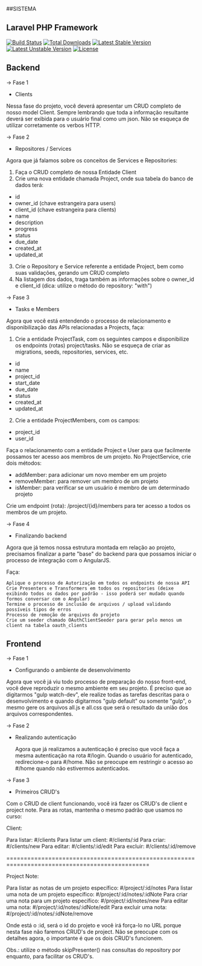 ##SISTEMA

## Laravel PHP Framework

[![Build Status](https://travis-ci.org/laravel/framework.svg)](https://travis-ci.org/laravel/framework)
[![Total Downloads](https://poser.pugx.org/laravel/framework/d/total.svg)](https://packagist.org/packages/laravel/framework)
[![Latest Stable Version](https://poser.pugx.org/laravel/framework/v/stable.svg)](https://packagist.org/packages/laravel/framework)
[![Latest Unstable Version](https://poser.pugx.org/laravel/framework/v/unstable.svg)](https://packagist.org/packages/laravel/framework)
[![License](https://poser.pugx.org/laravel/framework/license.svg)](https://packagist.org/packages/laravel/framework)

## Backend

-> Fase 1

* Clients

Nessa fase do projeto, você deverá apresentar um CRUD completo de nosso model Client.
Sempre lembrando que toda a informação resultante deverá ser exibida para o usuário final como um json.
Não se esqueça de utilizar corretamente os verbos HTTP.

-> Fase 2


* Repositores / Services

Agora que já falamos sobre os conceitos de Services e Repositories:

1) Faça o CRUD completo de nossa Entidade Client
2) Crie uma nova entidade chamada Project, onde sua tabela do banco de dados terá:

- id
- owner_id (chave estrangeira para users)
- client_id (chave estrangeira para clients)
- name
- description
- progress
- status
- due_date
- created_at
- updated_at

3) Crie o Repository e Service referente a entidade Project, bem como suas validações, gerando um CRUD completo
4) Na listagem dos dados, traga também as informações sobre o owner_id e client_id (dica: utilize o método do repository: "with")

-> Fase 3


* Tasks e Members

Agora que você está entendendo o processo de relacionamento e disponibilização das APIs relacionadas a Projects, faça:

1) Crie a entidade ProjectTask, com os seguintes campos e disponibilize os endpoints (rotas) project/tasks.
Não se esqueça de criar as migrations, seeds, repositories, services, etc.

- id
- name
- project_id
- start_date
- due_date
- status
- created_at
- updated_at

2) Crie a entidade ProjectMembers, com os campos:

- project_id
- user_id

Faça o relacionamento com a entidade Project e User para que facilmente possamos ter acesso aos membros de um projeto.
No ProjectService, crie dois métodos:

- addMember: para adicionar um novo member em um projeto
- removeMember: para remover um membro de um projeto
- isMember: para verificar se um usuário é membro de um determinado projeto

Crie um endpoint (rota): /project/{id}/members para ter acesso a todos os membros de um projeto.


-> Fase 4


* Finalizando backend

Agora que já temos nossa estrutura montada em relação ao projeto, precisamos finalizar a parte "base" do backend para que possamos iniciar o processo de integração com o AngularJS.

Faça:

    Aplique o processo de Autorização em todos os endpoints de nossa API
    Crie Presenters e Transformers em todos os repositories (deixe exibindo todos os dados por padrão - isso poderá ser mudado quando formos conversar com o Angular)
    Termine o processo de inclusão de arquivos / upload validando possíveis tipos de erros
    Processo de remoção de arquivos do projeto
    Crie um seeder chamado OAuthClientSeeder para gerar pelo menos um client na tabela oauth_clients



## Frontend

-> Fase 1


* Configurando o ambiente de desenvolvimento

Agora que você já viu todo processo de preparação do nosso front-end, você deve reproduzir o mesmo ambiente em seu projeto.
É preciso que ao digitarmos "gulp watch-dev", ele realize todas as tarefas descritas para o desenvolvimento e quando
digitarmos "gulp default" ou somente "gulp", o mesmo gere os arquivos all.js e all.css que será o resultado da união dos arquivos correspondentes.

-> Fase 2

* Realizando autenticação

  Agora que já realizamos a autenticação é preciso que você faça a mesma autenticação na rota #/login.
  Quando o usuário for autenticado, redirecione-o para #/home. Não se preocupe em restringir o acesso ao #/home quando não estivermos
  autenticados.

-> Fase 3

* Primeiros CRUD's

Com o CRUD de client funcionando, você irá fazer os CRUD's de client e project note.
Para as rotas, mantenha o mesmo padrão que usamos no curso:

Client:

Para listar: #/clients
Para listar um client: #/clients/:id
Para criar: #/clients/new
Para editar: #/clients/:id/edit
Para excluir: #/clients/:id/remove

===============================================================================================

Project Note:

Para listar as notas de um projeto específico: #/project/:id/notes
Para listar uma nota de um projeto específico: #/project/:id/notes/:idNote
Para criar uma nota para um projeto específico: #/project/:id/notes/new
Para editar uma nota: #/project/:id/notes/:idNote/edit
Para excluir uma nota: #/project/:id/notes/:idNote/remove

Onde está o :id, será o id do projeto e você irá força-lo no URL porque nesta fase não faremos CRUD's de project.
Não se preocupe com os detalhes agora, o importante é que os dois CRUD's funcionem.



Obs.: utilize o método skipPresenter() nas consultas do repository por enquanto, para facilitar os CRUD's.
